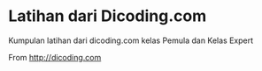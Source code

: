 # Latihan dari Dicoding.com

Kumpulan latihan dari dicoding.com kelas Pemula dan Kelas Expert

From http://dicoding.com